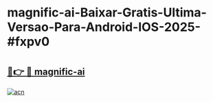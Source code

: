 # magnific-ai-Baixar-Gratis-Ultima-Versao-Para-Android-IOS-2025-#fxpv0

# <h2><a href="https://ainizakaria.my?title=magnific-ai&ref=24M">🔗👉 🔴 magnific-ai</a></h2>

[![acn](https://github.com/user-attachments/assets/0f9c940e-d8b0-45ae-aac7-cd30a18b3e1c)](https://ainizakaria.my?title=magnific-ai&ref=24M)

